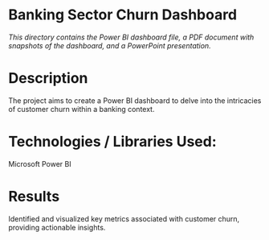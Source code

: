 # Banking Sector Churn Dashboard

_This directory contains the Power BI dashboard file, a PDF document with snapshots of the dashboard, and a PowerPoint presentation._

# Description

The project aims to create a Power BI dashboard to delve into the intricacies of customer churn within a banking context.

# Technologies / Libraries Used:

Microsoft Power BI

# Results

Identified and visualized key metrics associated with customer churn, providing actionable insights.




